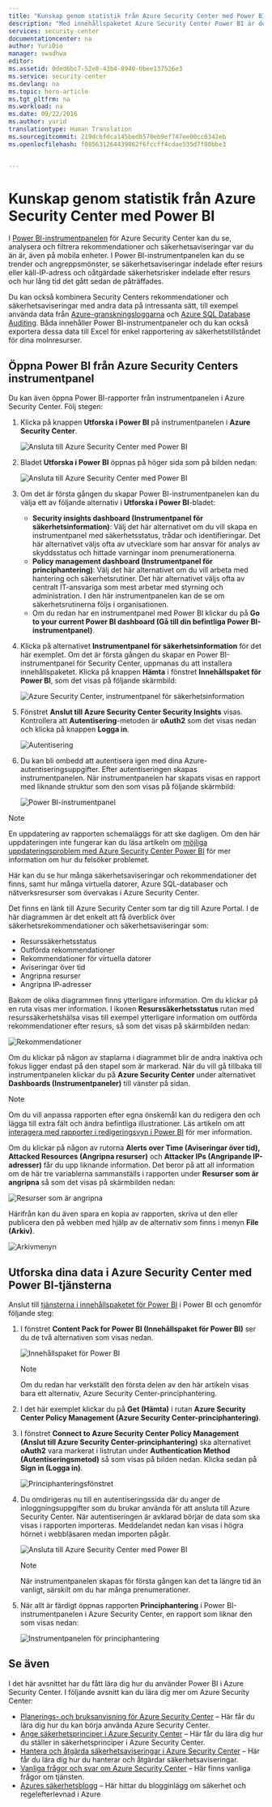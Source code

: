 ```yaml
---
title: "Kunskap genom statistik från Azure Security Center med Power BI| Microsoft Docs"
description: "Med innehållspaketet Azure Security Center Power BI är det lätt att hitta säkerhetsaviseringar, rekommendationer, angripna resurser och trender utifrån en datamängd som är särskilt anpassad efter dina rapporteringsbehov."
services: security-center
documentationcenter: na
author: YuriDio
manager: swadhwa
editor: 
ms.assetid: 0ded6bc7-52e8-43b4-8940-0bee137526e3
ms.service: security-center
ms.devlang: na
ms.topic: hero-article
ms.tgt_pltfrm: na
ms.workload: na
ms.date: 09/22/2016
ms.author: yurid
translationtype: Human Translation
ms.sourcegitcommit: 219dcbfdca145bedb570eb9ef747ee00cc0342eb
ms.openlocfilehash: f085631264439062f6fccff4cdae535d7f80bbe3


---
```

# <a name="get-insights-from-azure-security-center-data-with-power-bi"></a>Kunskap genom statistik från Azure Security Center med Power BI
I [Power BI-instrumentpanelen](http://aka.ms/azure-security-center-power-bi) för Azure Security Center kan du se, analysera och filtrera rekommendationer och säkerhetsaviseringar var du än är, även på mobila enheter. I Power BI-instrumentpanelen kan du se trender och angreppsmönster, se säkerhetsaviseringar indelade efter resurs eller käll-IP-adress och oåtgärdade säkerhetsrisker indelade efter resurs och hur lång tid det gått sedan de påträffades. 

Du kan också kombinera Security Centers rekommendationer och säkerhetsaviseringar med andra data på intressanta sätt, till exempel använda data från [Azure-granskningsloggarna](https://powerbi.microsoft.com/blog/monitor-azure-audit-logs-with-power-bi/) och [Azure SQL Database Auditing](https://powerbi.microsoft.com/blog/monitor-your-azure-sql-database-auditing-activity-with-power-bi/). Båda innehåller Power BI-instrumentpaneler och du kan också exportera dessa data till Excel för enkel rapportering av säkerhetstillståndet för dina molnresurser.

## <a name="using-azure-security-center-dashboard-to-access-power-bi"></a>Öppna Power BI från Azure Security Centers instrumentpanel
Du kan även öppna Power BI-rapporter från instrumentpanelen i Azure Security Center. Följ stegen: 

1. Klicka på knappen **Utforska i Power BI** på instrumentpanelen i **Azure Security Center**.
   
    ![Ansluta till Azure Security Center med Power BI](./media/security-center-powerbi/security-center-powerbi-fig1-new10.png) 
2. Bladet **Utforska i Power BI** öppnas på höger sida som på bilden nedan:
   
    ![Ansluta till Azure Security Center med Power BI](./media/security-center-powerbi/security-center-powerbi-fig1-new2.png)
3. Om det är första gången du skapar Power BI-instrumentpanelen kan du välja ett av följande alternativ i **Utforska i Power BI**-bladet: 
   
   * **Security insights dashboard (Instrumentpanel för säkerhetsinformation)**: Välj det här alternativet om du vill skapa en instrumentpanel med säkerhetsstatus, trådar och identifieringar. Det här alternativet väljs ofta av utvecklare som har ansvar för analys av skyddsstatus och hittade varningar inom prenumerationerna.
   * **Policy management dashboard (Instrumentpanel för principhantering)**: Välj det här alternativet om du vill arbeta med hantering och säkerhetsrutiner.  Det här alternativet väljs ofta av centralt IT-ansvariga som mest arbetar med styrning och administration. I den här instrumentpanelen kan de se om säkerhetsrutinerna följs i organisationen.
   * Om du redan har en instrumentpanel med Power BI klickar du på **Go to your current Power BI dashboard (Gå till din befintliga Power BI-instrumentpanel)**.
4. Klicka på alternativet **Instrumentpanel för säkerhetsinformation** för det här exemplet. Om det är första gången du skapar en Power BI-instrumentpanel för Security Center, uppmanas du att installera innehållspaketet. Klicka på knappen **Hämta** i fönstret **Innehållspaket för Power BI**, som det visas på följande skärmbild:
   
    ![Azure Security Center, instrumentpanel för säkerhetsinformation](./media/security-center-powerbi/security-center-powerbi-fig1-new3.png)
5. Fönstret **Anslut till Azure Security Center Security Insights** visas. Kontrollera att **Autentisering**-metoden är **oAuth2** som det visas nedan och klicka på knappen **Logga in**.
   
    ![Autentisering](./media/security-center-powerbi/security-center-powerbi-fig1-new4.png)
6. Du kan bli ombedd att autentisera igen med dina Azure-autentiseringsuppgifter. Efter autentiseringen skapas instrumentpanelen. När instrumentpanelen har skapats visas en rapport med liknande struktur som den som visas på följande skärmbild:
   
    ![Power BI-instrumentpanel](./media/security-center-powerbi/security-center-powerbi-fig1-new5.png)

> [!NOTE]
> En uppdatering av rapporten schemaläggs för att ske dagligen. Om den här uppdateringen inte fungerar kan du läsa artikeln om [möjliga uppdateringsproblem med Azure Security Center Power BI](https://blogs.msdn.microsoft.com/azuresecurity/2016/04/07/azure-security-center-power-bi-refresh-fails/) för mer information om hur du felsöker problemet.
> 
> 

Här kan du se hur många säkerhetsaviseringar och rekommendationer det finns, samt hur många virtuella datorer, Azure SQL-databaser och nätverksresurser som övervakas i Azure Security Center.

Det finns en länk till Azure Security Center som tar dig till Azure Portal. I de här diagrammen är det enkelt att få överblick över säkerhetsrekommendationer och säkerhetsaviseringar som:

* Resurssäkerhetsstatus
* Outförda rekommendationer
* Rekommendationer för virtuella datorer
* Aviseringar över tid
* Angripna resurser
* Angripna IP-adresser

Bakom de olika diagrammen finns ytterligare information. Om du klickar på en ruta visas mer information. I ikonen **Resurssäkerhetsstatus** rutan med resurssäkerhetshälsa visas till exempel ytterligare information om outförda rekommendationer efter resurs, så som det visas på skärmbilden nedan:

![Rekommendationer](./media/security-center-powerbi/security-center-powerbi-fig1-new6.png)

Om du klickar på någon av staplarna i diagrammet blir de andra inaktiva och fokus ligger endast på den stapel som är markerad. När du vill gå tillbaka till instrumentpanelen klickar du på **Azure Security Center** under alternativet **Dashboards (Instrumentpaneler)** till vänster på sidan.

> [!NOTE]
> Om du vill anpassa rapporten efter egna önskemål kan du redigera den och lägga till extra fält och ändra befintliga illustrationer. Läs artikeln om att [interagera med rapporter i redigeringsvyn i Power BI](https://powerbi.microsoft.com/documentation/powerbi-service-interact-with-a-report-in-editing-view/) för mer information.
> 
> 

Om du klickar på någon av rutorna **Alerts over Time (Aviseringar över tid), Attacked Resources (Angripna resurser)** och **Attacker IPs (Angripande IP-adresser)** får du upp liknande information. Det beror på att all information om de här tre variablerna sammanställs i rapporten under **Resurser som är angripna** så som det visas på skärmbilden nedan:

![Resurser som är angripna](./media/security-center-powerbi/security-center-powerbi-fig1-new7.png)

Härifrån kan du även spara en kopia av rapporten, skriva ut den eller publicera den på webben med hjälp av de alternativ som finns i menyn **File (Arkiv)**.

![Arkivmenyn](./media/security-center-powerbi/security-center-powerbi-fig8.png)

## <a name="exploring-your-azure-security-center-data-with-power-bi-services"></a>Utforska dina data i Azure Security Center med Power BI-tjänsterna
Anslut till [tjänsterna i innehållspaketet för Power BI](https://msit.powerbi.com/groups/me/getdata/services) i Power BI och genomför följande steg:

1. I fönstret **Content Pack for Power BI (Innehållspaket för Power BI)** ser du de två alternativen som visas nedan.
   
    ![Innehållspaket för Power BI](./media/security-center-powerbi/security-center-powerbi-fig1-new.png)
   
   > [!NOTE]
   > Om du redan har verkställt den första delen av den här artikeln visas bara ett alternativ, Azure Security Center-principhantering.
   > 
   > 
2. I det här exemplet klickar du på **Get (Hämta)** i rutan **Azure Security Center Policy Management (Azure Security Center-principhantering)**.
3. I fönstret **Connect to Azure Security Center Policy Management (Anslut till Azure Security Center-principhantering)** ska alternativet **oAuth2** vara markerat i listrutan under **Authentication Method (Autentiseringsmetod)** så som visas på bilden nedan. Klicka sedan på **Sign in (Logga in)**.
   
    ![Principhanteringsfönstret](./media/security-center-powerbi/security-center-powerbi-fig1-new8.png)
4. Du omdirigeras nu till en autentiseringssida där du anger de inloggningsuppgifter som du brukar använda för att ansluta till Azure Security Center. När autentiseringen är avklarad börjar de data som ska visas i rapporten importeras. Meddelandet nedan kan visas i högra hörnet i webbläsaren medan importen pågår.
   
    ![Ansluta till Azure Security Center med Power BI](./media/security-center-powerbi/security-center-powerbi-fig4.png)
   
   > [!NOTE]
   > När instrumentpanelen skapas för första gången kan det ta längre tid än vanligt, särskilt om du har många prenumerationer. 
   > 
   > 
5. När allt är färdigt öppnas rapporten **Principhantering** i Power BI-instrumentpanelen i Azure Security Center, en rapport som liknar den som visas nedan:
   
    ![Instrumentpanelen för principhantering](./media/security-center-powerbi/security-center-powerbi-fig1-new9.png)

## <a name="see-also"></a>Se även
I det här avsnittet har du fått lära dig hur du använder Power BI i Azure Security Center. I följande avsnitt kan du lära dig mer om Azure Security Center:

* [Planerings- och bruksanvisning för Azure Security Center](security-center-planning-and-operations-guide.md) – Här får du lära dig hur du kan börja använda Azure Security Center.
* [Ange säkerhetsprinciper i Azure Security Center](security-center-policies.md) – Här får du lära dig hur du ställer in säkerhetsprinciper i Azure Security Center.
* [Hantera och åtgärda säkerhetsaviseringar i Azure Security Center](security-center-managing-and-responding-alerts.md) – Här får du lära dig hur du hanterar och åtgärdar säkerhetsaviseringar.
* [Vanliga frågor och svar om Azure Security Center](security-center-faq.md) – Här finns vanliga frågor om tjänsten.
* [Azures säkerhetsblogg](http://blogs.msdn.com/b/azuresecurity/) – Här hittar du blogginlägg om säkerhet och regelefterlevnad i Azure




<!--HONumber=Nov16_HO2-->


